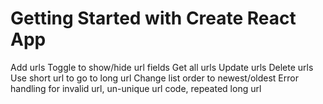 # Getting Started with Create React App

Add urls
Toggle to show/hide url fields
Get all urls
Update urls
Delete urls
Use short url to go to long url
Change list order to newest/oldest
Error handling for invalid url, un-unique url code, repeated long url
